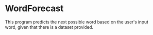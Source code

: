 # WordForecast
This program predicts the next possible word based on the user's input word, given that there is a dataset provided.
